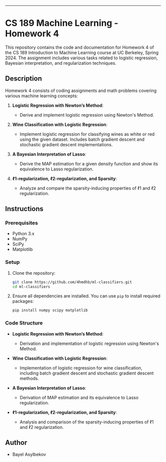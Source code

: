 
---

# CS 189 Machine Learning - Homework 4

This repository contains the code and documentation for Homework 4 of the CS 189 Introduction to Machine Learning course at UC Berkeley, Spring 2024. The assignment includes various tasks related to logistic regression, Bayesian interpretation, and regularization techniques.



## Description

Homework 4 consists of coding assignments and math problems covering various machine learning concepts:

1. **Logistic Regression with Newton’s Method**:
   - Derive and implement logistic regression using Newton's Method.
   
2. **Wine Classification with Logistic Regression**:
   - Implement logistic regression for classifying wines as white or red using the given dataset. Includes batch gradient descent and stochastic gradient descent implementations.
   
3. **A Bayesian Interpretation of Lasso**:
   - Derive the MAP estimation for a given density function and show its equivalence to Lasso regularization.
   
4. **ℓ1-regularization, ℓ2-regularization, and Sparsity**:
   - Analyze and compare the sparsity-inducing properties of ℓ1 and ℓ2 regularization.

## Instructions

### Prerequisites

- Python 3.x
- NumPy
- SciPy
- Matplotlib

### Setup

1. Clone the repository:

   ```sh
   git clone https://github.com/4hmdhb/ml-classifiers.git
   cd ml-classifiers
   ```

2. Ensure all dependencies are installed. You can use `pip` to install required packages:

   ```sh
   pip install numpy scipy matplotlib
   ```


### Code Structure

- **Logistic Regression with Newton’s Method**:
  - Derivation and implementation of logistic regression using Newton's Method.
  
- **Wine Classification with Logistic Regression**:
  - Implementation of logistic regression for wine classification, including batch gradient descent and stochastic gradient descent methods.
  
- **A Bayesian Interpretation of Lasso**:
  - Derivation of MAP estimation and its equivalence to Lasso regularization.
  
- **ℓ1-regularization, ℓ2-regularization, and Sparsity**:
  - Analysis and comparison of the sparsity-inducing properties of ℓ1 and ℓ2 regularization.

## Author

- Bayel Asylbekov
